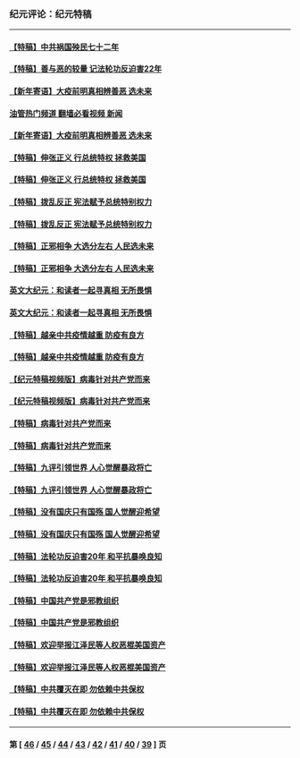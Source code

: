 ### 纪元评论：纪元特稿
---
#### [【特稿】中共祸国殃民七十二年](../../pages/nsc424/n13272607.md?03200330) 
#### [【特稿】善与恶的较量 记法轮功反迫害22年](../../pages/nsc424/n13086597.md?03200330) 
#### [【新年寄语】大疫前明真相辨善恶 选未来](../../pages/nsc424/n12660855.md?03200330) 
#### [油管热门频道 翻墙必看视频 新闻](ok?03200330)
#### [【新年寄语】大疫前明真相辨善恶 选未来](../../pages/nsc424/n12660855.md?03200330) 
#### [【特稿】伸张正义 行总统特权 拯救美国](../../pages/nsc424/n12616806.md?03200330) 
#### [【特稿】伸张正义 行总统特权 拯救美国](../../pages/nsc424/n12616806.md?03200330) 
#### [【特稿】拨乱反正 宪法赋予总统特别权力](../../pages/nsc424/n12598306.md?03200330) 
#### [【特稿】拨乱反正 宪法赋予总统特别权力](../../pages/nsc424/n12598306.md?03200330) 
#### [【特稿】正邪相争 大选分左右 人民选未来](../../pages/nsc424/n12545208.md?03200330) 
#### [【特稿】正邪相争 大选分左右 人民选未来](../../pages/nsc424/n12545208.md?03200330) 
#### [英文大纪元：和读者一起寻真相 无所畏惧](../../pages/nsc424/n12542027.md?03200330) 
#### [英文大纪元：和读者一起寻真相 无所畏惧](../../pages/nsc424/n12542027.md?03200330) 
#### [【特稿】越亲中共疫情越重 防疫有良方](../../pages/nsc424/n12042989.md?03200330) 
#### [【特稿】越亲中共疫情越重 防疫有良方](../../pages/nsc424/n12042989.md?03200330) 
#### [【纪元特稿视频版】病毒针对共产党而来](../../pages/nsc424/n11977328.md?03200330) 
#### [【纪元特稿视频版】病毒针对共产党而来](../../pages/nsc424/n11977328.md?03200330) 
#### [【特稿】病毒针对共产党而来](../../pages/nsc424/n11928818.md?03200330) 
#### [【特稿】病毒针对共产党而来](../../pages/nsc424/n11928818.md?03200330) 
#### [【特稿】九评引领世界 人心觉醒暴政将亡](../../pages/nsc424/n11660496.md?03200330) 
#### [【特稿】九评引领世界 人心觉醒暴政将亡](../../pages/nsc424/n11660496.md?03200330) 
#### [【特稿】没有国庆只有国殇 国人觉醒迎希望](../../pages/nsc424/n11549354.md?03200330) 
#### [【特稿】没有国庆只有国殇 国人觉醒迎希望](../../pages/nsc424/n11549354.md?03200330) 
#### [【特稿】法轮功反迫害20年 和平抗暴唤良知](../../pages/nsc424/n11389135.md?03200330) 
#### [【特稿】法轮功反迫害20年 和平抗暴唤良知](../../pages/nsc424/n11389135.md?03200330) 
#### [【特稿】中国共产党是邪教组织](../../pages/nsc424/n11355551.md?03200330) 
#### [【特稿】中国共产党是邪教组织](../../pages/nsc424/n11355551.md?03200330) 
#### [【特稿】欢迎举报江泽民等人权恶棍美国资产](../../pages/nsc424/n11303040.md?03200330) 
#### [【特稿】欢迎举报江泽民等人权恶棍美国资产](../../pages/nsc424/n11303040.md?03200330) 
#### [【特稿】中共覆灭在即 勿依赖中共保权](../../pages/nsc424/n11278510.md?03200330) 
#### [【特稿】中共覆灭在即 勿依赖中共保权](../../pages/nsc424/n11278510.md?03200330) 

---
#### 第 [ [46](./46.md?03200330) / [45](./45.md?03200330) / [44](./44.md?03200330) / [43](./43.md?03200330) / [42](./42.md?03200330) / [41](./41.md?03200330) / [40](./40.md?03200330) / [39](./39.md?03200330) ] 页
